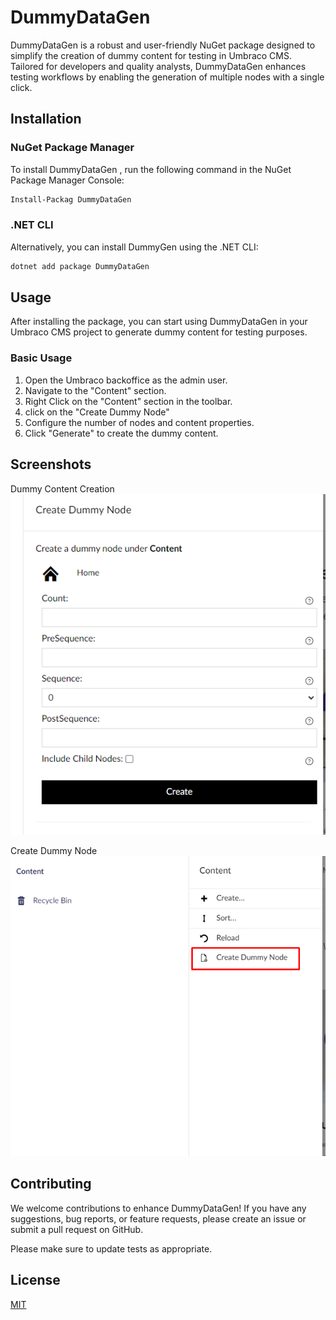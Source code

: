 # DummyDataGen

DummyDataGen is a robust and user-friendly NuGet package designed to simplify the creation of dummy content for testing in Umbraco CMS. Tailored for developers and quality analysts, DummyDataGen enhances testing workflows by enabling the generation of multiple nodes with a single click.

## Installation
### NuGet Package Manager
To install DummyDataGen , run the following command in the NuGet Package Manager Console:

```bash
Install-Packag DummyDataGen
```
### .NET CLI
Alternatively, you can install DummyGen using the .NET CLI:
```bash
dotnet add package DummyDataGen
```
## Usage
After installing the package, you can start using DummyDataGen in your Umbraco CMS project to generate dummy content for testing purposes.
### Basic Usage
1. Open the Umbraco backoffice as the admin user.
2. Navigate to the "Content" section.
3. Right Click on the "Content" section in the toolbar.
4. click on the "Create Dummy Node"
5. Configure the number of nodes and content properties.
6. Click "Generate" to create the dummy content.

## Screenshots

Dummy Content Creation
![App Screenshot](https://raw.githubusercontent.com/phases/Phases.Umbraco.DummyDataGen/18964a27de7018647308cf753db2b6fbf28c12d5/Screenshots/content.png)

Create Dummy Node
![App Screenshot](https://raw.githubusercontent.com/phases/Phases.Umbraco.DummyDataGen/main/Screenshots/create.png)

## Contributing

We welcome contributions to enhance DummyDataGen! If you have any suggestions, bug reports, or feature requests, please create an issue or submit a pull request on GitHub.

Please make sure to update tests as appropriate.

## License

[MIT](https://choosealicense.com/licenses/mit/)